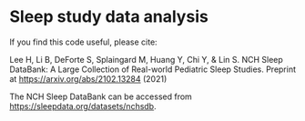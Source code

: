# Sleep study data analysis 

If you find this code useful, please cite:

Lee H, Li B, DeForte S, Splaingard M, Huang Y, Chi Y, & Lin S. NCH Sleep DataBank: A Large Collection of Real-world Pediatric Sleep Studies. Preprint at https://arxiv.org/abs/2102.13284 (2021)

The NCH Sleep DataBank can be accessed from https://sleepdata.org/datasets/nchsdb.
